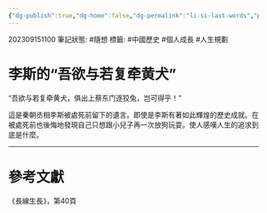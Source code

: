 ```yaml
---
{"dg-publish":true,"dg-home":false,"dg-permalink":"li-si-last-words","permalink":"/li-si-last-words/","dgPassFrontmatter":true}
---
```


202309151100
筆記狀態: #隨想
標籤: #中國歷史 #個人成長 #人生規劃 

# 李斯的“吾欲与若复牵黄犬”

“吾欲与若复牵黄犬，俱出上蔡东门逐狡兔，岂可得乎！”

這是秦朝丞相李斯被處死前留下的遺言。即使是李斯有著如此輝煌的歷史成就。在被處死前也後悔地發現自己只想跟小兒子再一次放狗玩耍。使人感嘆人生的追求到底是什麼。

---
# 參考文獻

《長線生長》，第40頁